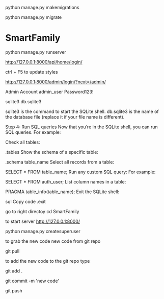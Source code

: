 
python manage.py makemigrations

python manage.py migrate
# SmartFamily

python manage.py runserver

http://127.0.0.1:8000/api/home/login/


ctrl + F5 to update styles


http://127.0.0.1:8000/admin/login/?next=/admin/

Admin Account
admin_user
Password123!




sqlite3 db.sqlite3

sqlite3 is the command to start the SQLite shell.
db.sqlite3 is the name of the database file (replace it if your file name is different).



Step 4: Run SQL queries
Now that you’re in the SQLite shell, you can run SQL queries. For example:

Check all tables:

.tables
Show the schema of a specific table:

.schema table_name
Select all records from a table:


SELECT * FROM table_name;
Run any custom SQL query: For example:

SELECT * FROM auth_user;
List column names in a table:

PRAGMA table_info(table_name);
Exit the SQLite shell:

sql
Copy code
.exit



go to right directoy 
cd SmartFamily

to start server
http://127.0.0.1:8000/


python manage.py createsuperuser




to grab the new code new code from git repo

git pull

to add the new code to the git repo type

git add .

git commit -m 'new code'

git push 